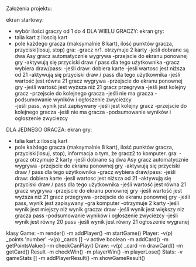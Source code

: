 Założenia projektu:

ekran startowy: 
- wybór ilości graczy od 1 do 4
DLA WIELU GRACZY:
ekran gry:
- talia kart z iloscią kart
- pole każdego gracza (maksymalnie 8 kart), ilość punktów gracza, przyciski(losuj, stop)
gra:
-gracz nr1. otrzymuje 2 karty
-jeśli dobrane są dwa Asy gracz automatycznie wygrywa
    -przejscie do ekranu ponownej gry
-aktywują się przyciski draw / pass dla tego użytkownika
-gracz wybiera draw/pass:
-jeśli draw: dobiera karte
    -jesli wartosc jest niższa od 21
        -aktywują się przyciski draw / pass dla tego użytkownika
    -jeśli wartość jest równa 21 gracz wygrywa
        -przejscie do ekranu ponownej gry
    -jeśli wartość jest wyższa niż 21 gracz przegrywa
        -jeśli jest kolejny gracz
            -przejscie do kolejnego gracza
        -jeśli nie ma gracza
            -podsumowanie wyników i ogłoszenie zwyciezcy    
-jeśli pass, wynik jest zapisywany
    -jeśli jest kolejny gracz
        -przejscie do kolejnego gracza
    -jeśli nie ma gracza
        -podsumowanie wyników i ogłoszenie zwyciezcy 

DLA JEDNEGO GRACZA:
ekran gry:
- talia kart z iloscią kart
- pole każdego gracza (maksymalnie 8 kart), ilość punktów gracza, przyciski(losuj, stop), informacja o tym, że gracz2 to komputer.
gra:
-gracz otrzymuje 2 karty
-jeśli dobrane są dwa Asy gracz automatycznie wygrywa
    -przejscie do ekranu ponownej gry
-aktywują się przyciski draw / pass dla tego użytkownika
-gracz wybiera draw/pass:
-jeśli draw: dobiera karte
    -jesli wartosc jest niższa od 21
        -aktywują się przyciski draw / pass dla tego użytkownika
    -jeśli wartość jest równa 21 gracz wygrywa
        -przejscie do ekranu ponownej gry
    -jeśli wartość jest wyższa niż 21 gracz przegrywa
        -przejscie do ekranu ponownej gry
-jeśli pass, wynik jest zapisywany
    -gra komputer
    -otrzymuje 2 karty
    -jeśli wynik jest miejszy niż wynik gracza: draw
    -jeśli wynik jest większy niz gracza pass
        -podsumowanie wyników i ogłoszenie zwyciezcy 
    -jeśli wynik jest równy 20 pass
    -jeśli wynik jest równy 21 ogłoszenie wygranej

klasy 
Game:
 -m render()
 -m addPlayer()
 -m startGame() 
Player:
 -v(p) _points 'number'
 -v(p) _cards []
 -v active boolean
 -m addCard()
 -m getPointsValue()
 -m checkCanPlay()
Draw:
 -v(p) _card
 -m drawCard()
 -m getCard()
 Result
 -m checkWin()
 -m playerWin()
 -m playerLose()
Stats:
 -v gameStats []
 -m addPlayerResult()
 -m showGameResult()

